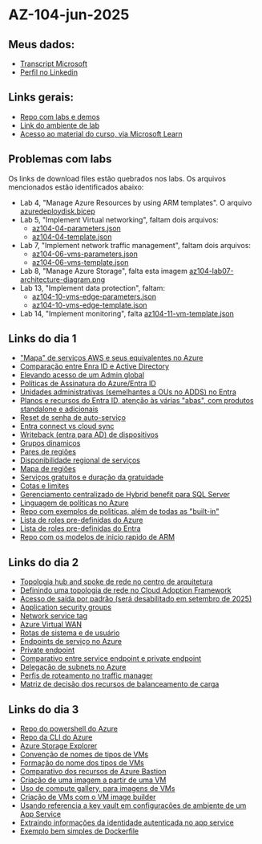 # AZ-104-jun-2025

## Meus dados:
- [Transcript Microsoft](https://learn.microsoft.com/en-us/users/renatomartins-7213/transcript/dqlr3cjep5q3r9m?source=docs)
- [Perfil no Linkedin](https://www.linkedin.com/in/renatodealmeidamartins/)

## Links gerais:
- [Repo com labs e demos](https://github.com/MicrosoftLearning/AZ-104-MicrosoftAzureAdministrator)
- [Link do ambiente de lab](https://esi.learnondemand.net/Class/694157)
- [Acesso ao material do curso, via Microsoft Learn](https://learn.microsoft.com/en-us/training/courses/az-104t00?WT.mc_id=esi_m2l_content_wwl&ocid=%20#study-guide)

## Problemas com labs
Os links de download files estão quebrados nos labs. Os arquivos mencionados estão identificados abaixo:
- Lab 4, "Manage Azure Resources by using ARM templates". O arquivo [azuredeploydisk.bicep](https://raw.githubusercontent.com/MicrosoftLearning/AZ-104-MicrosoftAzureAdministrator/refs/heads/master/Allfiles/Labs/03/azuredeploydisk.bicep)
- Lab 5, "Implement Virtual networking", faltam dois arquivos:
  - [az104-04-parameters.json](https://raw.githubusercontent.com/MicrosoftLearning/AZ-104-MicrosoftAzureAdministrator/refs/heads/master/Allfiles/Labs/04/az104-04-parameters.json)
  - [az104-04-template.json](https://raw.githubusercontent.com/MicrosoftLearning/AZ-104-MicrosoftAzureAdministrator/refs/heads/master/Allfiles/Labs/04/az104-04-template.json)
- Lab 7, "Implement network traffic management",  faltam dois arquivos:
  - [az104-06-vms-parameters.json](https://raw.githubusercontent.com/MicrosoftLearning/AZ-104-MicrosoftAzureAdministrator/refs/heads/master/Allfiles/Labs/06/az104-06-vms-parameters.json)
  - [az104-06-vms-template.json](https://raw.githubusercontent.com/MicrosoftLearning/AZ-104-MicrosoftAzureAdministrator/refs/heads/master/Allfiles/Labs/06/az104-06-vms-template.json)
- Lab 8, "Manage Azure Storage", falta esta imagem [az104-lab07-architecture-diagram.png](https://github.com/MicrosoftLearning/AZ-104-MicrosoftAzureAdministrator/blob/master/Allfiles/Labs/07/az104-lab07-architecture-diagram.png?raw=true)
- Lab 13, "Implement data protection", faltam:
  - [az104-10-vms-edge-parameters.json](https://raw.githubusercontent.com/MicrosoftLearning/AZ-104-MicrosoftAzureAdministrator/refs/heads/master/Allfiles/Labs/10/az104-10-vms-edge-parameters.json)
  - [az104-10-vms-edge-template.json](https://raw.githubusercontent.com/MicrosoftLearning/AZ-104-MicrosoftAzureAdministrator/refs/heads/master/Allfiles/Labs/10/az104-10-vms-edge-template.json)
- Lab 14, "Implement monitoring", falta [az104-11-vm-template.json](https://raw.githubusercontent.com/MicrosoftLearning/AZ-104-MicrosoftAzureAdministrator/refs/heads/master/Allfiles/Labs/11/az104-11-vm-template.json)

## Links do dia 1
- ["Mapa" de serviços AWS e seus equivalentes no Azure](https://learn.microsoft.com/en-us/azure/architecture/aws-professional/)
- [Comparação entre Enra ID e Active Directory](https://learn.microsoft.com/en-us/entra/fundamentals/compare)
- [Elevando acesso de um Admin global](https://learn.microsoft.com/en-us/azure/role-based-access-control/elevate-access-global-admin?tabs=azure-portal%2Centra-audit-logs)
- [Políticas de Assinatura do Azure/Entra ID](https://learn.microsoft.com/en-us/azure/cost-management-billing/manage/manage-azure-subscription-policy)
- [Unidades administrativas (semelhantes a OUs no ADDS) no Entra](https://learn.microsoft.com/en-us/entra/identity/role-based-access-control/administrative-units)
- [Planos e recursos do Entra ID, atenção às várias "abas", com produtos standalone e adicionais](https://www.microsoft.com/en-us/security/business/microsoft-entra-pricing)
- [Reset de senha de auto-serviço](learn.microsoft.com/en-us/entra/identity/authentication/tutorial-enable-sspr)
- [Entra connect vs cloud sync](https://learn.microsoft.com/en-us/entra/identity/hybrid/cloud-sync/what-is-cloud-sync)
- [Writeback (entra para AD) de dispositivos](https://learn.microsoft.com/en-us/entra/identity/hybrid/connect/how-to-connect-device-writeback)
- [Grupos dinamicos](https://learn.microsoft.com/en-us/entra/identity/users/groups-dynamic-membership)
- [Pares de regiões](https://learn.microsoft.com/en-us/azure/reliability/regions-list)
- [Disponibilidade regional de serviços](https://azure.microsoft.com/en-us/explore/global-infrastructure/products-by-region/table)
- [Mapa de regiões](https://datacenters.microsoft.com/globe/explore/)
- [Serviços gratuitos e duração da gratuidade](https://azure.microsoft.com/en-us/pricing/purchase-options/azure-account)
- [Cotas e limites](https://learn.microsoft.com/en-us/azure/azure-resource-manager/management/azure-subscription-service-limits)
- [Gerenciamento centralizado de Hybrid benefit para SQL Server](https://learn.microsoft.com/en-us/azure/cost-management-billing/scope-level/overview-azure-hybrid-benefit-scope)
- [Linguagem de políticas no Azure](https://learn.microsoft.com/en-us/azure/governance/policy/concepts/definition-structure-basics)
- [Repo com exemplos de politícas, além de todas as "built-in"](https://github.com/Azure/azure-policy/tree/master)
- [Lista de roles pre-definidas do Azure](https://learn.microsoft.com/en-us/azure/role-based-access-control/built-in-roles)
- [Lista de roles pre-definidas do Entra](https://learn.microsoft.com/en-us/entra/identity/role-based-access-control/permissions-reference)
- [Repo com os modelos de inicio rapido de ARM](https://github.com/Azure/azure-quickstart-templates/tree/master)

## Links do dia 2
- [Topologia hub and spoke de rede no centro de arquitetura](https://learn.microsoft.com/en-us/azure/architecture/networking/architecture/hub-spoke)
- [Definindo uma topologia de rede no Cloud Adoption Framework](https://learn.microsoft.com/en-us/azure/cloud-adoption-framework/ready/azure-best-practices/define-an-azure-network-topology)
- [Acesso de saída por padrão (será desabilitado em setembro de 2025)](https://learn.microsoft.com/en-us/azure/virtual-network/ip-services/default-outbound-access#how-can-i-transition-to-an-explicit-method-of-public-connectivity-and-disable-default-outbound-access)
- [Application security groups](https://learn.microsoft.com/en-us/azure/virtual-network/application-security-groups)
- [Network service tag](https://learn.microsoft.com/en-us/azure/virtual-network/service-tags-overview)
- [Azure Virtual WAN](https://learn.microsoft.com/en-us/azure/virtual-wan/virtual-wan-about)
- [Rotas de sistema e de usuário](https://learn.microsoft.com/en-us/azure/virtual-network/virtual-networks-udr-overview)
- [Endpoints de serviço no Azure](https://learn.microsoft.com/en-us/azure/virtual-network/virtual-network-service-endpoints-overview)
- [Private endpoint](https://learn.microsoft.com/en-us/azure/private-link/private-endpoint-overview)
- [Comparativo entre service endpoint e private endpoint](https://techcommunity.microsoft.com/blog/coreinfrastructureandsecurityblog/service-endpoints-vs-private-endpoints/3962134)
- [Delegação de subnets no Azure](https://learn.microsoft.com/en-us/azure/virtual-network/subnet-delegation-overview)
- [Perfis de roteamento no traffic manager](https://learn.microsoft.com/en-us/azure/traffic-manager/traffic-manager-routing-methods)
- [Matriz de decisão dos recursos de balanceamento de carga](https://learn.microsoft.com/en-us/azure/architecture/guide/technology-choices/load-balancing-overview)

## Links do dia 3
- [Repo do powershell do Azure](https://github.com/Azure/azure-powershell)
- [Repo da CLI do Azure](https://github.com/Azure/azure-cli)
- [Azure Storage Explorer](https://azure.microsoft.com/en-us/products/storage/storage-explorer#Download-4)
- [Convenção de nomes de tipos de VMs](https://learn.microsoft.com/en-us/azure/virtual-machines/vm-naming-conventions)
- [Formação do nome dos tipos de VMs](https://learn.microsoft.com/en-us/azure/virtual-machines/sizes/overview?tabs=breakdownseries%2Cgeneralsizelist%2Ccomputesizelist%2Cmemorysizelist%2Cstoragesizelist%2Cgpusizelist%2Cfpgasizelist%2Chpcsizelist)
- [Comparativo dos recursos de Azure Bastion](https://learn.microsoft.com/en-us/azure/bastion/bastion-overview)
- [Criação de uma imagem a partir de uma VM](https://learn.microsoft.com/en-us/azure/virtual-machines/capture-image-portal)
- [Uso de compute gallery, para imagens de VMs](https://learn.microsoft.com/en-us/azure/virtual-machines/shared-image-galleries?tabs=vmsource%2Cazure-cli)
- [Criação de VMs com o VM image builder](https://learn.microsoft.com/en-us/azure/virtual-machines/image-builder-overview?tabs=azure-powershell)
- [Usando referencia a key vault em configurações de ambiente de um App Service](https://learn.microsoft.com/en-us/azure/app-service/app-service-key-vault-references?tabs=azure-cli)
- [Extraindo informações da identidade autenticada no app service](https://learn.microsoft.com/en-us/azure/app-service/configure-authentication-user-identities)
- [Exemplo bem simples de Dockerfile](https://docs.docker.com/get-started/docker-concepts/building-images/writing-a-dockerfile/)
